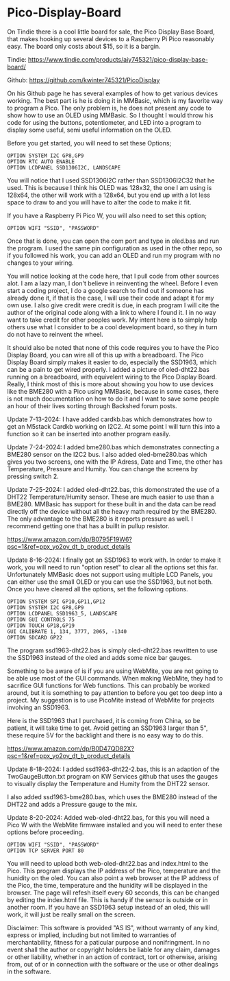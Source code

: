 # Pico-Display-Board

On Tindie there is a cool little board for sale, the Pico Display Base Board, that makes hooking up several devices to a Raspberry Pi Pico reasonably easy. The board only costs about $15, so it is a bargin.

Tindie: https://www.tindie.com/products/aiy745321/pico-display-base-board/

Github: https://github.com/kwinter745321/PicoDisplay

On his Github page he has several examples of how to get various devices working. The best part is he is doing it in MMBasic, which is my favorite way to program a Pico. The only problem is, he does not present any code to show how to use an OLED using MMBasic. So I thought I would throw his code for using the buttons, potentiometer, and LED into a program to display some useful, semi useful information on the OLED.

Before you get started, you will need to set these Options;

    OPTION SYSTEM I2C GP8,GP9
    OPTION RTC AUTO ENABLE
    OPTION LCDPANEL SSD1306I2C, LANDSCAPE

You will notice that I used SSD1306I2C rather than SSD1306I2C32 that he used. This is because I think his OLED was 128x32, the one I am using is 128x64, the other will work with a 128x64, but you end up with a lot less space to draw to and you will have to alter the code to make it fit.

If you have a Raspberry Pi Pico W, you will also need to set this option;

    OPTION WIFI "SSID", "PASSWORD"

Once that is done, you can open the com port and type in oled.bas and run the program. I used the same pin configuration as used in the other repo, so if you followed his work, you can add an OLED and run my program with no changes to your wiring.

You will notice looking at the code here, that I pull code from other sources alot. I am a lazy man, I don't believe in reinventing the wheel. Before I even start a coding project, I do a google search to find out if someone has already done it, if that is the case, I will use their code and adapt it for my own use. I also give credit were credit is due, in each program I will cite the author of the original code along with a link to where I found it. I in no way want to take credit for other peoples work. My intent here is to simply help others use what I consider to be a cool development board, so they in turn do not have to reinvent the wheel.

It should also be noted that none of this code requires you to have the Pico Display Board, you can wire all of this up with a breadboard. The Pico Display Board simply makes it easier to do, especially the SSD1963, which can be a pain to get wired properly. I added a picture of oled-dht22.bas running on a breadboard, with equivelent wiring to the Pico Display Board. Really, I think most of this is more about showing you how to use devices like the BME280 with a Pico using MMBasic, because in some cases, there is not much documentation on how to do it and I want to save some people an hour of their lives sorting through Backshed forum posts.

Update 7-13-2024:
I have added cardkb.bas which demonstrates how to get an M5stack Cardkb working on I2C2. At some point I will turn this into a function so it can be inserted into another program easily.

Update 7-24-2024:
I added bme280.bas which demonstrates connecting a BME280 sensor on the I2C2 bus. I also added oled-bme280.bas which gives you two screens, one with the IP Adress, Date and Time, the other has Temperature, Pressure and Humity. You can change the screens by pressing switch 2.

Update 7-25-2024:
I added oled-dht22.bas, this domonstrated the use of a DHT22 Temperature/Humity sensor. These are much easier to use than a BME280. MMBasic has support for these built in and the data can be read directly off the device without all the heavy math required by the BME280. The only advantage to the BME280 is it reports pressure as well. I recommend getting one that has a buillt in pullup resistor.

https://www.amazon.com/dp/B0795F19W6?psc=1&ref=ppx_yo2ov_dt_b_product_details

Update 8-16-2024:
I finally got an SSD1963 to work with. In order to make it work, you will need to run "option reset" to clear all the options set this far. Unfortunately MMBasic does not support using multiple LCD Panels, you can either use the small OLED or you can use the SSD1963, but not both. Once you have cleared all the options, set the following options.

    OPTION SYSTEM SPI GP10,GP11,GP12
    OPTION SYSTEM I2C GP8,GP9
    OPTION LCDPANEL SSD1963_5, LANDSCAPE
    OPTION GUI CONTROLS 75
    OPTION TOUCH GP18,GP19
    GUI CALIBRATE 1, 134, 3777, 2065, -1340
    OPTION SDCARD GP22

The program ssd1963-dht22.bas is simply oled-dht22.bas rewritten to use the SSD1963 instead of the oled and adds some nice bar gauges.

Something to be aware of is if you are using WebMite, you are not going to be able use most of the GUI commands. When making WebMite, they had to sacrifice GUI functions for Web functions. This can probably be worked around, but it is something to pay attention to before you get too deep into a project. My suggestion is to use PicoMite instead of WebMite for projects involving an SSD1963. 

Here is the SSD1963 that I purchased, it is coming from China, so be patient, it will take time to get. Avoid getting an SSD1963 larger than 5", these require 5V for the backlight and there is no easy way to do this.

https://www.amazon.com/dp/B0D47QD82X?psc=1&ref=ppx_yo2ov_dt_b_product_details

Update 8-18-2024:
I added ssd1963-dht22-2.bas, this is an adaption of the TwoGaugeButton.txt program on KW Services github that uses the gauges to visually display the Temperature and Humity from the DHT22 sensor.

I also added ssd1963-bme280.bas, which uses the BME280 instead of the DHT22 and adds a Pressure gauge to the mix.

Update 8-20-2024:
Added web-oled-dht22.bas, for this you will need a Pico W with the WebMite firmware installed and you will need to enter these options before proceeding.

    OPTION WIFI "SSID", "PASSWORD"
    OPTION TCP SERVER PORT 80

You will need to upload both web-oled-dht22.bas and index.html to the Pico. This program displays the IP address of the Pico, temperature and the hunidity on the oled. You can also point a web browser at the IP address of the Pico, the time, temperature and the hunidity will be displayed in the browser. The page will refesh itself every 60 seconds, this can be changed by editing the index.html file. This is handy if the sensor is outside or in another room. If you have an SSD1963 setup instead of an oled, this will work, it will just be really small on the screen.

Disclaimer: This software is provided "AS IS", without warranty of any kind, express or implied, including but not limited to warranties of merchantability, fitness for a paticular purpose and nonifringment. In no event shall the author or copyright holders be liable for any claim, damages or other liability, whether in an action of contract, tort or otherwise, arising from, out of or in connection with the software or the use or other dealings in the software.